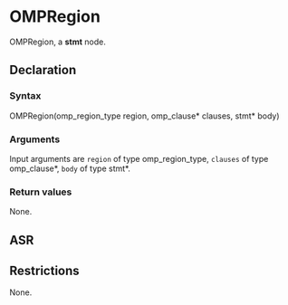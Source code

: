 <!-- This is an automatically generated file. Do not edit it manually. -->

# OMPRegion

OMPRegion, a **stmt** node.

## Declaration

### Syntax

OMPRegion(omp_region_type region, omp_clause* clauses, stmt* body)

### Arguments
Input arguments are `region` of type omp_region_type, `clauses` of type omp_clause*, `body` of type stmt*.

### Return values

None.

## ASR

<!-- Generate ASR using pickle. -->

## Restrictions

<!-- Generated from asr_verify.cpp. -->
None.